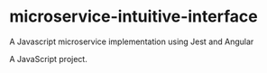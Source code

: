 # microservice-intuitive-interface

A Javascript microservice implementation using Jest and Angular

A JavaScript project.